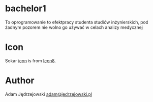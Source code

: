 # bachelor1

To oprogramowanie to efektpracy studenta studiów inżynierskich, pod żadnym pozorem nie wolno go używać w celach analizy medycznej

# Icon
Sokar [icon](https://img.icons8.com/cotton/2x/brain-3.png) is from [Icon8](https://icons8.com).

# Author

Adam Jędrzejowski <adam@jedrzejowski.pl>
